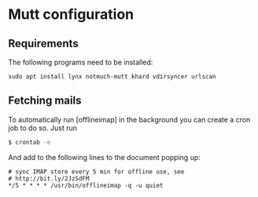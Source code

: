 # Mutt configuration

## Requirements

The following programs need to be installed:

```
sudo apt install lynx notmuch-mutt khard vdirsyncer urlscan

```

## Fetching mails

To automatically run [offlineimap] in the background you can create a cron job
to do so. Just run

```bash
$ crontab -e
```

And add to the following lines to the document popping up:

```
# sync IMAP store every 5 min for offline use, see
# http://bit.ly/2JzSdFM
*/5 * * * * /usr/bin/offlineimap -q -u quiet
```
